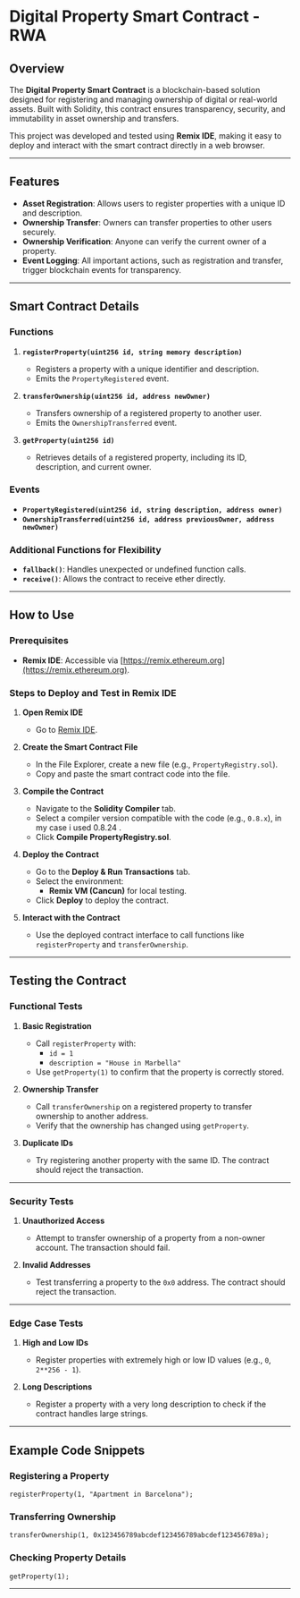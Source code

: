 # Digital Property Smart Contract - RWA

## Overview

The **Digital Property Smart Contract** is a blockchain-based solution designed for registering and managing ownership of digital or real-world assets. Built with Solidity, this contract ensures transparency, security, and immutability in asset ownership and transfers.

This project was developed and tested using **Remix IDE**, making it easy to deploy and interact with the smart contract directly in a web browser.

---

## Features

- **Asset Registration**: Allows users to register properties with a unique ID and description.
- **Ownership Transfer**: Owners can transfer properties to other users securely.
- **Ownership Verification**: Anyone can verify the current owner of a property.
- **Event Logging**: All important actions, such as registration and transfer, trigger blockchain events for transparency.

---

## Smart Contract Details

### Functions

1. **`registerProperty(uint256 id, string memory description)`**
   - Registers a property with a unique identifier and description.
   - Emits the `PropertyRegistered` event.

2. **`transferOwnership(uint256 id, address newOwner)`**
   - Transfers ownership of a registered property to another user.
   - Emits the `OwnershipTransferred` event.

3. **`getProperty(uint256 id)`**
   - Retrieves details of a registered property, including its ID, description, and current owner.

### Events

- **`PropertyRegistered(uint256 id, string description, address owner)`**
- **`OwnershipTransferred(uint256 id, address previousOwner, address newOwner)`**

### Additional Functions for Flexibility
- **`fallback()`**: Handles unexpected or undefined function calls.
- **`receive()`**: Allows the contract to receive ether directly.

---

## How to Use

### Prerequisites

- **Remix IDE**: Accessible via [https://remix.ethereum.org](https://remix.ethereum.org).

### Steps to Deploy and Test in Remix IDE

1. **Open Remix IDE**
   - Go to [Remix IDE](https://remix.ethereum.org).

2. **Create the Smart Contract File**
   - In the File Explorer, create a new file (e.g., `PropertyRegistry.sol`).
   - Copy and paste the smart contract code into the file.

3. **Compile the Contract**
   - Navigate to the **Solidity Compiler** tab.
   - Select a compiler version compatible with the code (e.g., `0.8.x`), in my case i used 0.8.24 .
   - Click **Compile PropertyRegistry.sol**.

4. **Deploy the Contract**
   - Go to the **Deploy & Run Transactions** tab.
   - Select the environment:
     - **Remix VM (Cancun)** for local testing.
   - Click **Deploy** to deploy the contract.

5. **Interact with the Contract**
   - Use the deployed contract interface to call functions like `registerProperty` and `transferOwnership`.

---

## Testing the Contract

### Functional Tests

1. **Basic Registration**
   - Call `registerProperty` with:
     - `id = 1`
     - `description = "House in Marbella"`
   - Use `getProperty(1)` to confirm that the property is correctly stored.

2. **Ownership Transfer**
   - Call `transferOwnership` on a registered property to transfer ownership to another address.
   - Verify that the ownership has changed using `getProperty`.

3. **Duplicate IDs**
   - Try registering another property with the same ID. The contract should reject the transaction.

---

### Security Tests

1. **Unauthorized Access**
   - Attempt to transfer ownership of a property from a non-owner account. The transaction should fail.

2. **Invalid Addresses**
   - Test transferring a property to the `0x0` address. The contract should reject the transaction.

---

### Edge Case Tests

1. **High and Low IDs**
   - Register properties with extremely high or low ID values (e.g., `0`, `2**256 - 1`).

2. **Long Descriptions**
   - Register a property with a very long description to check if the contract handles large strings.

---

## Example Code Snippets

### Registering a Property
```solidity
registerProperty(1, "Apartment in Barcelona");
```

### Transferring Ownership
```solidity
transferOwnership(1, 0x123456789abcdef123456789abcdef123456789a);
```

### Checking Property Details
```solidity
getProperty(1);
```

---

